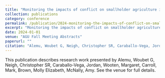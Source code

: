 ```yaml
---
title: "Monitoring the impacts of conflict on smallholder agriculture in Raya, Ethiopia, using deep learning and multisource remote sensing datasets"
collection: publications
category: conference
permalink: /publication/2024-monitoring-the-impacts-of-conflict-on-smallholder-agriculture-in-raya-ethiopia-using-deep-learning-and-multisource-remote-sensing-datasets
excerpt: "Monitoring the impacts of conflict on smallholder agriculture in Raya, Ethiopia, using deep learning and multisource remote sensing datasets by Alemu, Woubet G et al."
date: 2024-01-01
venue: "AGU Fall Meeting Abstracts"
paperurl: ""
citation: "Alemu, Woubet G, Neigh, Christopher SR, Caraballo-Vega, Jordan, Wooten, Margaret, Carroll, Mark, Brown, Molly Elizabeth, McNally, Amy (2024). "Monitoring the impacts of conflict on smallholder agriculture in Raya, Ethiopia, using deep learning and multisource remote sensing datasets." <i>AGU Fall Meeting Abstracts</i>."
---
```


This publication describes research work presented by Alemu, Woubet G, Neigh, Christopher SR, Caraballo-Vega, Jordan, Wooten, Margaret, Carroll, Mark, Brown, Molly Elizabeth, McNally, Amy. See the venue for full details.
